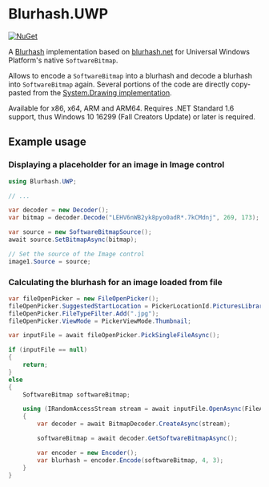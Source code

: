 # Blurhash.UWP

[![NuGet](https://img.shields.io/nuget/v/Blurhash.UWP.svg)](https://www.nuget.org/packages/BlurHash.UWP/)

A [Blurhash](https://github.com/woltapp/blurhash) implementation based on
[blurhash.net](https://github.com/MarkusPalcer/blurhash.net) for Universal
Windows Platform's native `SoftwareBitmap`.

Allows to encode a `SoftwareBitmap` into a blurhash and decode a blurhash into
`SoftwareBitmap` again. Several portions of the code are directly copy-pasted
from the [System.Drawing implementation](https://github.com/MarkusPalcer/blurhash.net/tree/master/Blurhash-System.Drawing).

Available for x86, x64, ARM and ARM64. Requires .NET Standard 1.6 support, thus
Windows 10 16299 (Fall Creators Update) or later is required.

## Example usage

### Displaying a placeholder for an image in Image control

```csharp
using Blurhash.UWP;

// ...

var decoder = new Decoder();
var bitmap = decoder.Decode("LEHV6nWB2yk8pyo0adR*.7kCMdnj", 269, 173);

var source = new SoftwareBitmapSource();
await source.SetBitmapAsync(bitmap);

// Set the source of the Image control
image1.Source = source;
```

### Calculating the blurhash for an image loaded from file

```csharp
var fileOpenPicker = new FileOpenPicker();
fileOpenPicker.SuggestedStartLocation = PickerLocationId.PicturesLibrary;
fileOpenPicker.FileTypeFilter.Add(".jpg");
fileOpenPicker.ViewMode = PickerViewMode.Thumbnail;

var inputFile = await fileOpenPicker.PickSingleFileAsync();

if (inputFile == null)
{
    return;
}
else
{
    SoftwareBitmap softwareBitmap;

    using (IRandomAccessStream stream = await inputFile.OpenAsync(FileAccessMode.Read))
    {
        var decoder = await BitmapDecoder.CreateAsync(stream);

        softwareBitmap = await decoder.GetSoftwareBitmapAsync();

        var encoder = new Encoder();
        var blurhash = encoder.Encode(softwareBitmap, 4, 3);
    }
}
```
